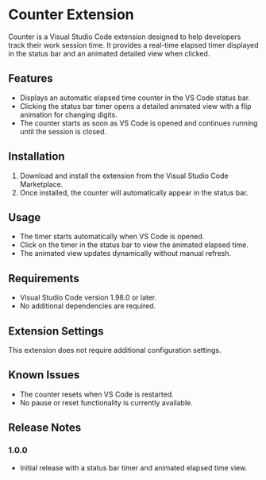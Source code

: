 # Counter Extension

Counter is a Visual Studio Code extension designed to help developers track their work session time. It provides a real-time elapsed timer displayed in the status bar and an animated detailed view when clicked.

## Features

- Displays an automatic elapsed time counter in the VS Code status bar.
- Clicking the status bar timer opens a detailed animated view with a flip animation for changing digits.
- The counter starts as soon as VS Code is opened and continues running until the session is closed.

## Installation

1. Download and install the extension from the Visual Studio Code Marketplace.
2. Once installed, the counter will automatically appear in the status bar.

## Usage

- The timer starts automatically when VS Code is opened.
- Click on the timer in the status bar to view the animated elapsed time.
- The animated view updates dynamically without manual refresh.

## Requirements

- Visual Studio Code version 1.98.0 or later.
- No additional dependencies are required.

## Extension Settings

This extension does not require additional configuration settings.

## Known Issues

- The counter resets when VS Code is restarted.
- No pause or reset functionality is currently available.

## Release Notes

### 1.0.0

- Initial release with a status bar timer and animated elapsed time view.

